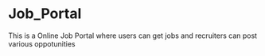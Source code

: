 # Job_Portal
 This is a Online Job Portal where users can get jobs and recruiters can post various oppotunities
